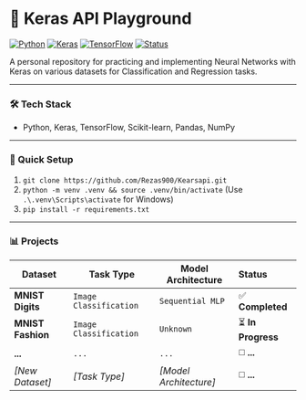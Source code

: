 # 🧠 Keras API Playground
[![Python](https://img.shields.io/badge/Python-3.10-blue?style=for-the-badge&logo=python)](https://www.python.org/)
[![Keras](https://img.shields.io/badge/Keras-3.0-red?style=for-the-badge&logo=keras)](https://keras.io/)
[![TensorFlow](https://img.shields.io/badge/TensorFlow-2.12%2B-orange?style=for-the-badge&logo=tensorflow)](https://www.tensorflow.org/)
[![Status](https://img.shields.io/badge/Status-In%20Progress-yellow?style=for-the-badge)](-)

A personal repository for practicing and implementing Neural Networks with Keras on various datasets for Classification and Regression tasks.

---

### 🛠️ Tech Stack
- Python, Keras, TensorFlow, Scikit-learn, Pandas, NumPy

---

### 🚀 Quick Setup
1.  `git clone https://github.com/Rezas900/Kearsapi.git`
2.  `python -m venv .venv && source .venv/bin/activate` (Use `.\.venv\Scripts\activate` for Windows)
3.  `pip install -r requirements.txt`

---

### 📊 Projects
| Dataset           | Task Type              | Model Architecture     | Status            |
|-------------------|------------------------|------------------------|:------------------|
| **MNIST Digits**  | `Image Classification` | `Sequential MLP`       | ✅ **Completed**   |
| **MNIST Fashion** | `Image Classification` | `Unknown`              | ⏳ **In Progress** |
| **...**           | `...`                  | `...`                  | ◻️ **...**        |
| *[New Dataset]*   | *[Task Type]*          | *[Model Architecture]* | ◻️ **...**        |